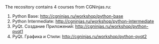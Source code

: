 The recository contains 4 courses from CGNinjas.ru:

1) Python Base:
    http://cgninjas.ru/workshop/python-base
2) Python Intermediate:
    http://cgninjas.ru/workshop/python-intermediate
3) PyQt. Создание Приложений:
    http://cgninjas.ru/workshop/python-pyqt1
4) PyQt. Графика и Стили:
    http://cgninjas.ru/workshop/python-pyqt2
